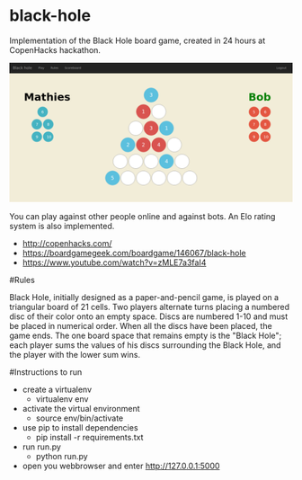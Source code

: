 # black-hole

Implementation of the Black Hole board game, created in 24 hours at CopenHacks hackathon.

![GitHub Logo](/game.png)

You can play against other people online and against bots. An Elo rating system is also implemented.

* http://copenhacks.com/
* https://boardgamegeek.com/boardgame/146067/black-hole
* https://www.youtube.com/watch?v=zMLE7a3faI4


#Rules

Black Hole, initially designed as a paper-and-pencil game, is played on a triangular board of 21 cells. Two players alternate turns placing a numbered disc of their color onto an empty space. Discs are numbered 1-10 and must be placed in numerical order. When all the discs have been placed, the game ends. The one board space that remains empty is the "Black Hole"; each player sums the values of his discs surrounding the Black Hole, and the player with the lower sum wins.

#Instructions to run
* create a virtualenv
  * virtualenv env
* activate the virtual environment
  * source env/bin/activate
* use pip to install dependencies
  * pip install -r requirements.txt
* run run.py
  * python run.py
* open you webbrowser and enter http://127.0.0.1:5000
